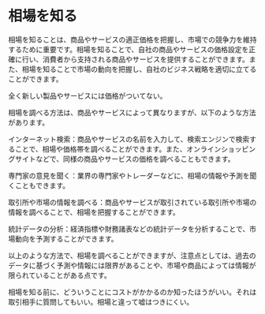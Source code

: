 # 相場を知る

相場を知ることは、商品やサービスの適正価格を把握し、市場での競争力を維持するために重要です。相場を知ることで、自社の商品やサービスの価格設定を正確に行い、消費者から支持される商品やサービスを提供することができます。また、相場を知ることで市場の動向を把握し、自社のビジネス戦略を適切に立てることができます。

全く新しい製品やサービスには価格がついてない。

相場を調べる方法は、商品やサービスによって異なりますが、以下のような方法があります。

インターネット検索：商品やサービスの名前を入力して、検索エンジンで検索することで、相場や価格帯を調べることができます。また、オンラインショッピングサイトなどで、同様の商品やサービスの価格を調べることもできます。

専門家の意見を聞く：業界の専門家やトレーダーなどに、相場の情報や予測を聞くこともできます。

取引所や市場の情報を調べる：商品やサービスが取引されている取引所や市場の情報を調べることで、相場を把握することができます。

統計データの分析：経済指標や財務諸表などの統計データを分析することで、市場動向を予測することができます。

以上のような方法で、相場を調べることができますが、注意点としては、過去のデータに基づく予測や情報には限界があることや、市場や商品によっては情報が限られていることがある点です。

相場を知る前に、どういうことにコストがかかるのか知ったほうがいい。それは取引相手に質問してもいい。相場と違って嘘はつきにくい。
